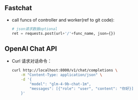 ## Fastchat
- call funcs of controller and worker(ref to git code): 
    ```python
    # json请求数据optional
    ret = requests.post(url+'/'+func_name, json={})


## OpenAI Chat API
- Curl 请求对话命令：
    ```sh
    curl http://localhost:8000/v1/chat/completions \
        -H "Content-Type: application/json" \
        -d '{
            "model": "glm-4-9b-chat-1m",
            "messages": [{"role": "user", "content": "你好}]
        }'